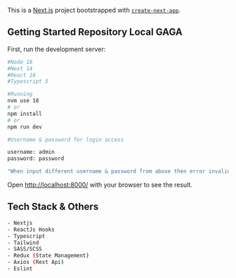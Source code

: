 This is a [Next.js](https://nextjs.org/) project bootstrapped with [`create-next-app`](https://github.com/vercel/next.js/tree/canary/packages/create-next-app).

## Getting Started Repository Local GAGA

First, run the development server:

```bash
#Node 18
#Next 14
#React 18
#Typescript 5

#Running
nvm use 18
# or
npm install
# or
npm run dev
```

```bash
#Username & password for login access

username: admin
password: password

"When input different username & password from above then error invalid"
```

Open [http://localhost:8000/](http://localhost:8000/) with your browser to see the result.

## Tech Stack & Others
```bash
- Nextjs
- ReactJs Hooks
- Typescript
- Tailwind
- SASS/SCSS
- Redux (State Management)
- Axios (Rest Api)
- Eslint
```
